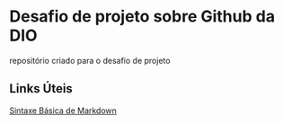 # Desafio de projeto sobre Github da DIO
repositório criado para o desafio de projeto

## Links Úteis
[Sintaxe Básica de Markdown](https://www.markdownguide.org/basic-syntax/)
